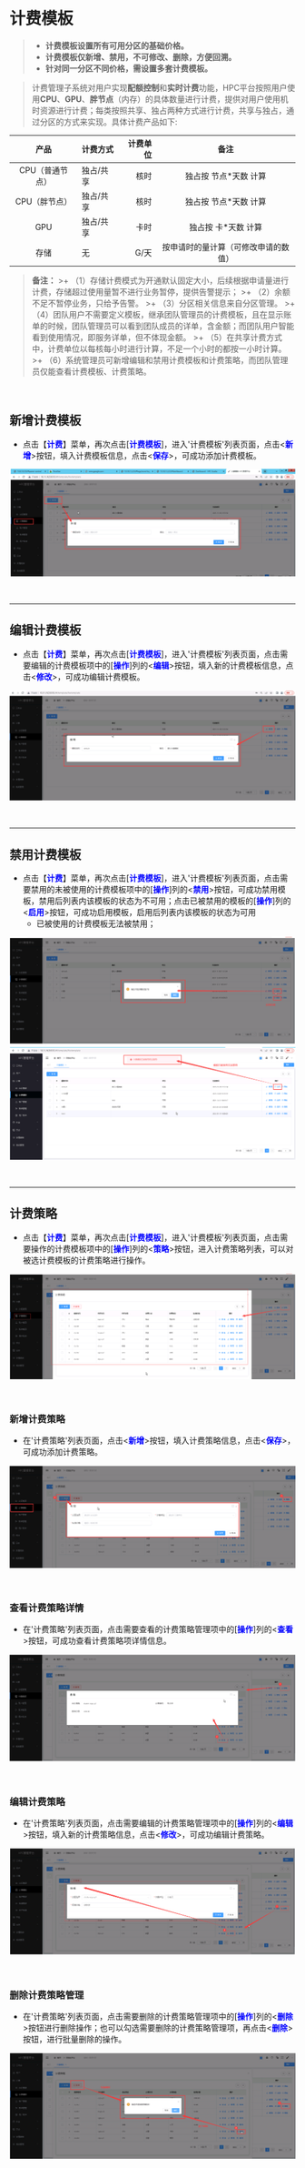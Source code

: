 计费模板
======================
>
>+ **计费模板设置所有可用分区的基础价格。**
>+ **计费模板仅新增、禁用，不可修改、删除，方便回溯。**
>+ **针对同一分区不同价格，需设置多套计费模板。**

>计费管理子系统对用户实现**配额控制**和**实时计费**功能，HPC平台按照用户使用**CPU**、**GPU**、**胖节点**（内存）的具体数量进行计费，提供对用户使用机时资源进行计费；每类按照共享、独占两种方式进行计费，共享与独占，通过分区的方式来实现。具体计费产品如下:
>>
| 产品          | 计费方式| 计费单位|          备注                      |
|:-------------:| :------ | ------:| :----------------------------------:|
|CPU（普通节点）|独占/共享 |  核时  |          独占按 节点*天数 计算      |
|CPU（胖节点）  |独占/共享 |  核时  |          独占按 节点*天数 计算      |              
|   GPU         |独占/共享 |  卡时  |          独占按 卡*天数 计算        |
|   存储        |    无    |  G/天  | 按申请时的量计算（可修改申请的数值）| 

> **备注：**
    >+ （1）存储计费模式为开通默认固定大小，后续根据申请量进行计费，存储超过使用量暂不进行业务暂停，提供告警提示；
    >+ （2）余额不足不暂停业务，只给予告警。
    >+ （3）分区相关信息来自分区管理。
    >+ （4）团队用户不需要定义模板，继承团队管理员的计费模板，且在显示账单的时候，团队管理员可以看到团队成员的详单，含金额；而团队用户智能看到使用情况，即服务详单，但不体现金额。
    >+ （5）在共享计费方式中，计费单位以每核每小时进行计算，不足一个小时的都按一小时计算。
    >+ （6）系统管理员可新增编辑和禁用计费模板和计费策略，而团队管理员仅能查看计费模板、计费策略。


&emsp;

## 新增计费模板 ##
* 点击【**<font color=blue>计费</font>**】菜单，再次点击[**<font color=blue>计费模板</font>**]，进入'计费模板'列表页面，点击<**<font color=blue>新增</font>**>按钮，填入计费模板信息，点击<**<font color=blue>保存</font>**>，可成功添加计费模板。


![新增计费模板](../_static/img/charging/billingTemplate/addCharging.png)


&emsp;


----------------------------------------------------------------------------------------------------------------------------------

## 编辑计费模板 ##

* 点击【**<font color=blue>计费</font>**】菜单，再次点击[**<font color=blue>计费模板</font>**]，进入'计费模板'列表页面，点击需要编辑的计费模板项中的[**<font color=blue>操作</font>**]列的<**<font color=blue>编辑</font>**>按钮，填入新的计费模板信息，点击<**<font color=blue>修改</font>**>，可成功编辑计费模板。


![编辑计费模板](../_static/img/charging/billingTemplate/editCharging.png)


&emsp;

----------------------------------------------------------------------------------------------------------------------------------

## 禁用计费模板 ##

* 点击【**<font color=blue>计费</font>**】菜单，再次点击[**<font color=blue>计费模板</font>**]，进入'计费模板'列表页面，点击需要禁用的未被使用的计费模板项中的[**<font color=blue>操作</font>**]列的<**<font color=blue>禁用</font>**>按钮，可成功禁用模板，禁用后列表内该模板的状态为不可用；点击已被禁用的模板的[**<font color=blue>操作</font>**]列的<**<font color=blue>启用</font>**>按钮，可成功启用模板，启用后列表内该模板的状态为可用
    * 已被使用的计费模板无法被禁用；

![禁用/启用计费模板](../_static/img/charging/billingTemplate/banOrPass.png)
![已被使用的计费模板](../_static/img/charging/billingTemplate/banFail.png)

&emsp;


----------------------------------------------------------------------------------------------------------------------------------
## 计费策略 ##

* 点击【**<font color=blue>计费</font>**】菜单，再次点击[**<font color=blue>计费模板</font>**]，进入'计费模板'列表页面，点击需要操作的计费模板项中的[**<font color=blue>操作</font>**]列的<**<font color=blue>策略</font>**>按钮，进入计费策略列表，可以对被选计费模板的计费策略进行操作。

![计费策略](../_static/img/charging/billingTemplate/chargingStrategy.png)

&emsp;

### 新增计费策略 ###
* 在'计费策略'列表页面，点击<**<font color=blue>新增</font>**>按钮，填入计费策略信息，点击<**<font color=blue>保存</font>**>，可成功添加计费策略。


![新增计费策略](../_static/img/charging/billingTemplate/addStrategy.png)

&emsp;


### 查看计费策略详情 ###

* 在'计费策略'列表页面，点击需要查看的计费策略管理项中的[**<font color=blue>操作</font>**]列的<**<font color=blue>查看</font>**>按钮，可成功查看计费策略项详情信息。

![查看计费策略详情](../_static/img/charging/billingTemplate/strategyDetail.png)


&emsp;



### 编辑计费策略 ###

* 在'计费策略'列表页面，点击需要编辑的计费策略管理项中的[**<font color=blue>操作</font>**]列的<**<font color=blue>编辑</font>**>按钮，填入新的计费策略信息，点击<**<font color=blue>修改</font>**>，可成功编辑计费策略。


![编辑计费策略](../_static/img/charging/billingTemplate/editStrategy.png)


&emsp;



### 删除计费策略管理 ###

* 在'计费策略'列表页面，点击需要删除的计费策略管理项中的[**<font color=blue>操作</font>**]列的<**<font color=blue>删除</font>**>按钮进行删除操作；也可以勾选需要删除的计费策略管理项，再点击<**<font color=blue>删除</font>**>按钮，进行批量删除的操作。


![删除计费策略](../_static/img/charging/billingTemplate/deleteStrategy.png)


&emsp;


